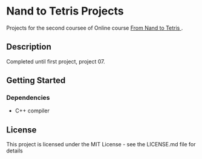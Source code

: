 # Nand to Tetris Projects

Projects for the second coursee of Online course  <a href="https://www.nand2tetris.org/"> From Nand to Tetris </a>.

## Description

Completed until first project, project 07.

## Getting Started

### Dependencies

* C++ compiler



## License

This project is licensed under the MIT License - see the LICENSE.md file for details
